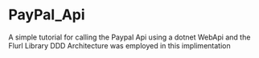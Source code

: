 # PayPal_Api
A simple tutorial for calling the Paypal Api using a dotnet WebApi and the Flurl Library
DDD Architecture was employed in this implimentation
